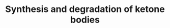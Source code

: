 ---
annotations:
- type: Pathway Ontology
  value: ketone bodies metabolic pathway
authors:
- N.Reyes
- MaintBot
- Thomas
- Khanspers
- Susan
- Ddigles
- Eweitz
description: 'Ketone bodies are three water-soluble compounds that are produced as
  by-products when fatty acids are broken down for energy in the liver and kidney.
  They are used as a source of energy in the heart and brain. In the brain, they are
  a vital source of energy during fasting.  Source: [[wikipedia:Ketone_bodies|Wikipedia]]'
last-edited: 2021-05-16
organisms:
- Rattus norvegicus
redirect_from:
- /index.php/Pathway:WP349
- /instance/WP349
schema-jsonld:
- '@context': https://schema.org/
  '@id': https://wikipathways.github.io/pathways/WP349.html
  '@type': Dataset
  creator:
    '@type': Organization
    name: WikiPathways
  description: 'Ketone bodies are three water-soluble compounds that are produced
    as by-products when fatty acids are broken down for energy in the liver and kidney.
    They are used as a source of energy in the heart and brain. In the brain, they
    are a vital source of energy during fasting.  Source: [[wikipedia:Ketone_bodies|Wikipedia]]'
  keywords:
  - Oxct1
  - Bdh1
  - Hmgcs2
  - Acetyl-CoA
  - Acetoacetic acid
  - Hmgcl
  - 3-Hydroxy-3-methylglutaryl-CoA
  - Acat1
  - Acetoacetyl-CoA
  - 3-Hydroxybutyric acid
  license: CC0
  name: Synthesis and degradation of ketone bodies
seo: CreativeWork
title: Synthesis and degradation of ketone bodies
wpid: WP349
---